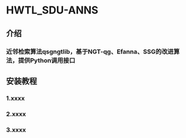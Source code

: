 # HWTL_SDU-ANNS

## 介绍
### 近邻检索算法qsgngtlib，基于NGT-qg、Efanna、SSG的改进算法，提供Python调用接口

## 安装教程
### 1.xxxx
### 2.xxxx
### 3.xxxx
